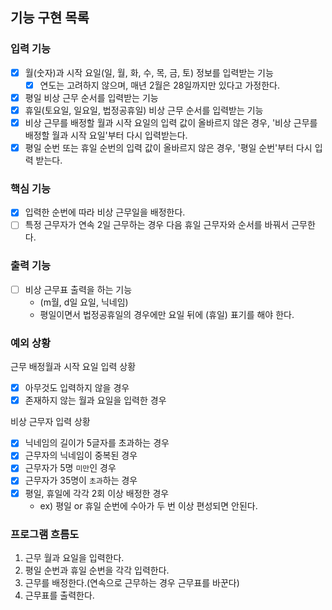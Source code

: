 ## 기능 구현 목록

### 입력 기능

- [x] 월(숫자)과 시작 요일(일, 월, 화, 수, 목, 금, 토) 정보를 입력받는 기능
    - [x] 연도는 고려하지 않으며, 매년 2월은 28일까지만 있다고 가정한다.
- [x] 평일 비상 근무 순서를 입력받는 기능
- [x] 휴일(토요일, 일요일, 법정공휴일) 비상 근무 순서를 입력받는 기능
- [x] 비상 근무를 배정할 월과 시작 요일의 입력 값이 올바르지 않은 경우, '비상 근무를 배정할 월과 시작 요일'부터 다시 입력받는다.
- [x] 평일 순번 또는 휴일 순번의 입력 값이 올바르지 않은 경우, '평일 순번'부터 다시 입력 받는다.

### 핵심 기능

- [x] 입력한 순번에 따라 비상 근무일을 배정한다.
- [ ] 특정 근무자가 연속 2일 근무하는 경우 다음 휴일 근무자와 순서를 바꿔서 근무한다.

### 출력 기능

- [ ] 비상 근무표 출력을 하는 기능
    - (m월, d일 요일, 닉네임)
    - 평일이면서 법정공휴일의 경우에만 요일 뒤에 (휴일) 표기를 해야 한다.

### 예외 상황

근무 배정월과 시작 요일 입력 상황

- [x] 아무것도 입력하지 않을 경우
- [x] 존재하지 않는 월과 요일을 입력한 경우

비상 근무자 입력 상황

- [x] 닉네임의 길이가 5글자를 초과하는 경우
- [x] 근무자의 닉네임이 중복된 경우
- [x] 근무자가 5명 `미만`인 경우
- [x] 근무자가 35명이 `초과`하는 경우
- [x] 평일, 휴일에 각각 2회 이상 배정한 경우
    - ex) 평일 or 휴일 순번에 수아가 두 번 이상 편성되면 안된다.

### 프로그램 흐름도

1. 근무 월과 요일을 입력한다.
2. 평일 순번과 휴일 순번을 각각 입력한다.
3. 근무를 배정한다.(연속으로 근무하는 경우 근무표를 바꾼다)
4. 근무표를 출력한다.
